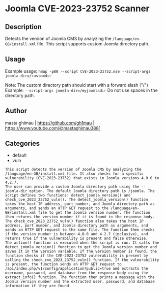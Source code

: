 # Joomla CVE-2023-23752 Scanner

## Description

Detects the version of Joomla CMS by analyzing the `/language/en-GB/install.xml` file. This script supports custom Joomla directory path.

## Usage

Example usage: `nmap -p80 --script CVE-2023-23752.nse --script-args joomla-dir=/customdir`

Note: The custom directory path should start with a forward slash ("/")
Example: `--script-args joomla-dir=/myjoomladir`
Do not use spaces in the directory path.

## Author

masta ghimau | https://github.com/gh1mau | https://www.youtube.com/@mastaghimau3881

## Categories

- default
- vuln


```plaintext
This script detects the version of Joomla CMS by analyzing the /language/en-GB/install.xml file. It also checks for a specific vulnerability (CVE-2023-23752) that exists in Joomla versions 4.0.0 to 4.2.7.
The user can provide a custom Joomla directory path using the --joomla-dir option. The default Joomla directory path is /joomla. The script defines two functions: detect_joomla_version() and check_cve_2023_23752_vuln(). The detect_joomla_version() function takes the host IP address, port number, and Joomla directory path as arguments, and sends an HTTP GET request to the /language/en-GB/install.xml file to get the Joomla version number. The function then returns the version number if it is found in the response body.
The check_cve_2023_23752_vuln() function also takes the host IP address, port number, and Joomla directory path as arguments, and sends an HTTP GET request to the same file. The function then checks if the version number is between 4.0.0 and 4.2.7 (inclusive), and returns true if the vulnerability is present and false otherwise.
The action() function is executed when the script is run. It calls the detect_joomla_version() function to get the Joomla version number and saves it in the version variable. If the version number is found, the function checks if the CVE-2023-23752 vulnerability is present by calling the check_cve_2023_23752_vuln() function. If the vulnerability is present, the function sends an HTTP GET request to /api/index.php/v1/config/application?public=true and extracts the username, password, and database from the response body using the extract_info() function. The function then prints a message with the Joomla version number and the extracted user, password, and database information if they are found.
```
